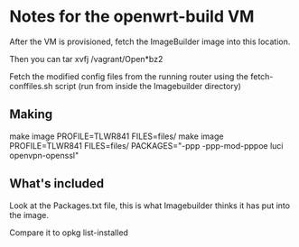 Notes for the openwrt-build VM
===========================

After the VM is provisioned, fetch the ImageBuilder image into this location.

Then you can
   tar xvfj /vagrant/Open*bz2

Fetch the modified config files from the running router using the 
fetch-conffiles.sh script (run from inside the Imagebuilder directory)

Making
----------
make image PROFILE=TLWR841 FILES=files/
make image PROFILE=TLWR841 FILES=files/ PACKAGES="-ppp -ppp-mod-pppoe luci openvpn-openssl"


What's included
---------------
Look at the Packages.txt file, this is what Imagebuilder thinks it has put
into the image.

Compare it to opkg list-installed



